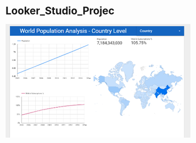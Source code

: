# Looker_Studio_Projec

![World Population Analysis From 2005 to 2014, Using Looker](https://github.com/DataNaija/Looker_Studio_Projects/blob/main/World_Population.png)
